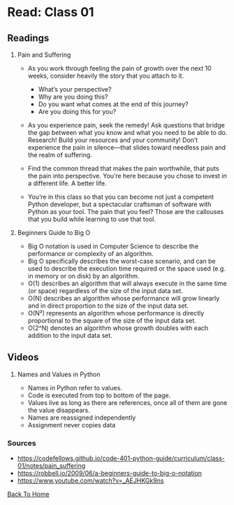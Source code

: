 # Read: Class 01

## Readings

1. Pain and Suffering

    - As you work through feeling the pain of growth over the next 10 weeks, consider heavily the story that you attach to it.

      - What’s your perspective?
      - Why are you doing this?
      - Do you want what comes at the end of this journey?
      - Are you doing this for you?
    - As you experience pain, seek the remedy! Ask questions that bridge the gap between what you know and what you need to be able to do. Research! Build your resources and your community! Don’t experience the pain in silence—that slides toward needless pain and the realm of suffering.

    - Find the common thread that makes the pain worthwhile, that puts the pain into perspective. You’re here because you chose to invest in a different life. A better life.

    - You’re in this class so that you can become not just a competent Python developer, but a spectacular craftsman of software with Python as your tool. The pain that you feel? Those are the callouses that you build while learning to use that tool.
2. Beginners Guide to Big O

    - Big O notation is used in Computer Science to describe the performance or complexity of an algorithm.
    - Big O specifically describes the worst-case scenario, and can be used to describe the execution time required or the space used (e.g. in memory or on disk) by an algorithm.
    - O(1) describes an algorithm that will always execute in the same time (or space) regardless of the size of the input data set.
    - O(N) describes an algorithm whose performance will grow linearly and in direct proportion to the size of the input data set.
    - O(N²) represents an algorithm whose performance is directly proportional to the square of the size of the input data set.
    - O(2^N) denotes an algorithm whose growth doubles with each addition to the input data set.

## Videos

1. Names and Values in Python

    - Names in Python refer to values.
    - Code is executed from top to bottom of the page.
    - Values live as long as there are references, once all of them are gone the value disappears.
    - Names are reassigned independently
    - Assignment never copies data

### Sources

- <https://codefellows.github.io/code-401-python-guide/curriculum/class-01/notes/pain_suffering>
- <https://robbell.io/2009/06/a-beginners-guide-to-big-o-notation>
- <https://www.youtube.com/watch?v=_AEJHKGk9ns>

[Back To Home](../README.md)
